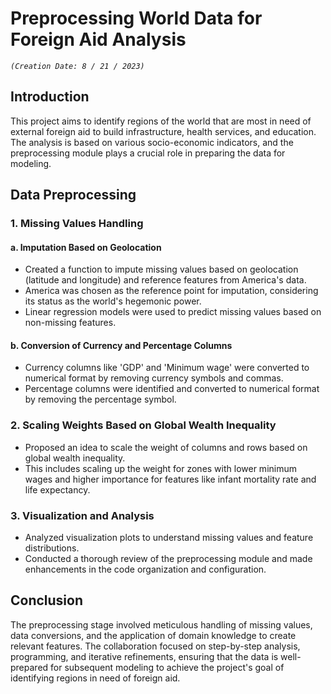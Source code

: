# Preprocessing World Data for Foreign Aid Analysis

*`(Creation Date: 8 / 21 / 2023)`*

## Introduction

This project aims to identify regions of the world that are most in need of external foreign aid to build infrastructure, health services, and education. The analysis is based on various socio-economic indicators, and the preprocessing module plays a crucial role in preparing the data for modeling.

## Data Preprocessing

### 1. Missing Values Handling

#### a. Imputation Based on Geolocation

* Created a function to impute missing values based on geolocation (latitude and longitude) and reference features from America's data.
* America was chosen as the reference point for imputation, considering its status as the world's hegemonic power.
* Linear regression models were used to predict missing values based on non-missing features.

#### b. Conversion of Currency and Percentage Columns

* Currency columns like 'GDP' and 'Minimum wage' were converted to numerical format by removing currency symbols and commas.
* Percentage columns were identified and converted to numerical format by removing the percentage symbol.

### 2. Scaling Weights Based on Global Wealth Inequality

* Proposed an idea to scale the weight of columns and rows based on global wealth inequality.
* This includes scaling up the weight for zones with lower minimum wages and higher importance for features like infant mortality rate and life expectancy.

### 3. Visualization and Analysis

* Analyzed visualization plots to understand missing values and feature distributions.
* Conducted a thorough review of the preprocessing module and made enhancements in the code organization and configuration.

## Conclusion

The preprocessing stage involved meticulous handling of missing values, data conversions, and the application of domain knowledge to create relevant features. The collaboration focused on step-by-step analysis, programming, and iterative refinements, ensuring that the data is well-prepared for subsequent modeling to achieve the project's goal of identifying regions in need of foreign aid.
